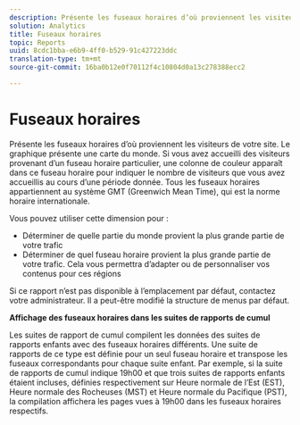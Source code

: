 ```yaml
---
description: Présente les fuseaux horaires d’où proviennent les visiteurs de votre site. Le graphique présente une carte du monde. Si vous avez accueilli des visiteurs provenant d’un fuseau horaire particulier, une colonne de couleur apparaît dans ce fuseau horaire pour indiquer le nombre de visiteurs que vous avez accueillis au cours d’une période donnée. Tous les fuseaux horaires appartiennent au système GMT (Greenwich Mean Time), qui est la norme horaire internationale.
solution: Analytics
title: Fuseaux horaires
topic: Reports
uuid: 8cdc1bba-e6b9-4ff0-b529-91c427223ddc
translation-type: tm+mt
source-git-commit: 16ba0b12e0f70112f4c10804d0a13c278388ecc2

---
```



# Fuseaux horaires

Présente les fuseaux horaires d’où proviennent les visiteurs de votre site. Le graphique présente une carte du monde. Si vous avez accueilli des visiteurs provenant d’un fuseau horaire particulier, une colonne de couleur apparaît dans ce fuseau horaire pour indiquer le nombre de visiteurs que vous avez accueillis au cours d’une période donnée. Tous les fuseaux horaires appartiennent au système GMT (Greenwich Mean Time), qui est la norme horaire internationale.

Vous pouvez utiliser cette dimension pour :

* Déterminer de quelle partie du monde provient la plus grande partie de votre trafic
* Déterminer de quel fuseau horaire provient la plus grande partie de votre trafic. Cela vous permettra d’adapter ou de personnaliser vos contenus pour ces régions

Si ce rapport n’est pas disponible à l’emplacement par défaut, contactez votre administrateur. Il a peut-être modifié la structure de menus par défaut.

**Affichage des fuseaux horaires dans les suites de rapports de cumul**

Les suites de rapport de cumul compilent les données des suites de rapports enfants avec des fuseaux horaires différents. Une suite de rapports de ce type est définie pour un seul fuseau horaire et transpose les fuseaux correspondants pour chaque suite enfant. Par exemple, si la suite de rapports de cumul indique 19h00 et que trois suites de rapports enfants étaient incluses, définies respectivement sur Heure normale de l’Est (EST), Heure normale des Rocheuses (MST) et Heure normale du Pacifique (PST), la compilation affichera les pages vues à 19h00 dans les fuseaux horaires respectifs.
